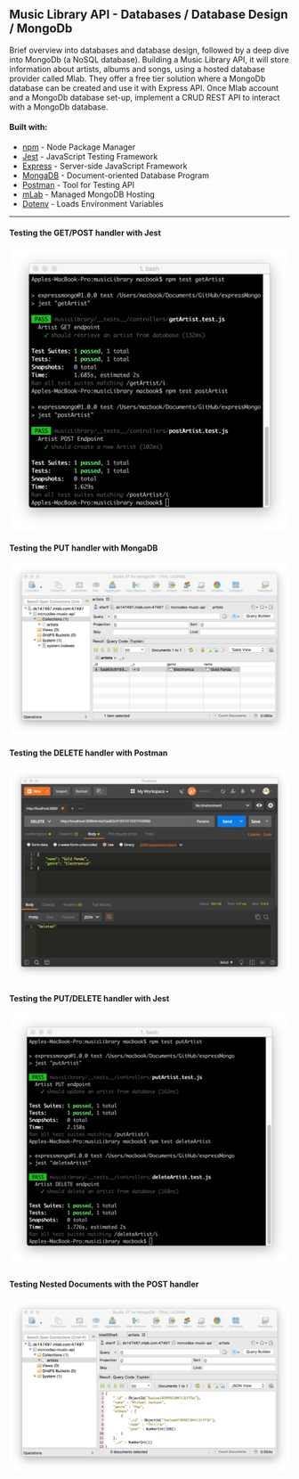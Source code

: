 ## Music Library API - Databases / Database Design / MongoDb
Brief overview into databases and database design, followed by a deep dive into MongoDb (a NoSQL database). Building a Music Library API, it will store information about artists, albums and songs, using a hosted database provider called Mlab. They offer a free tier solution where a MongoDb database can be created and use it with Express API. Once Mlab account and a MongoDb database set-up, implement a CRUD REST API to interact with a MongoDb database.

#### Built with:
* [npm](https://www.npmjs.com/) - Node Package Manager
* [Jest](https://facebook.github.io/jest/) - JavaScript Testing Framework
* [Express](https://expressjs.com/) - Server-side JavaScript Framework
* [MongaDB](https://www.mongodb.com/) - Document-oriented Database Program
* [Postman](https://www.getpostman.com/) - Tool for Testing API
* [mLab](https://mlab.com/) - Managed MongoDB Hosting
* [Dotenv](https://github.com/motdotla/dotenv) - Loads Environment Variables

---

#### Testing the GET/POST handler with Jest
![JestFour](./img/stepFourTestingJest.png)

#### Testing the PUT handler with MongaDB
![MongoFive](./img/stepFiveMongo.png)

#### Testing the DELETE handler with Postman
![JestFour](./img/stepSixPostman.png)

#### Testing the PUT/DELETE handler with Jest
![JestFour](./img/stepSixTestingJest.png)

#### Testing Nested Documents with the POST handler
![MongoSeven](./img/stepSevenMongo.png)